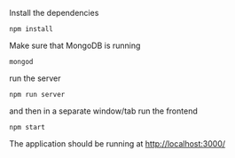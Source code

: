 Install the dependencies

```
npm install
```

Make sure that MongoDB is running

```
mongod
```

run the server

```
npm run server
```

and then in a separate window/tab run the frontend

```
npm start
```

The application should be running at [http://localhost:3000/](http://localhost:3000/)

